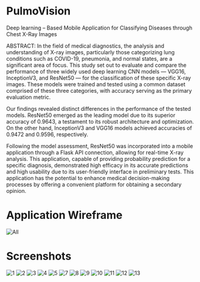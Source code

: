 # PulmoVision

Deep learning – Based Mobile Application for Classifying Diseases through Chest X-Ray Images

ABSTRACT:
In the field of medical diagnostics, the analysis and understanding of X-ray images, particularly 
those categorizing lung conditions such as COVID-19, pneumonia, and normal states, are a 
significant area of focus. This study set out to evaluate and compare the performance of three 
widely used deep learning CNN models — VGG16, InceptionV3, and ResNet50 — for the 
classification of these specific X-ray images. These models were trained and tested using a 
common dataset comprised of these three categories, with accuracy serving as the primary 
evaluation metric.

Our findings revealed distinct differences in the performance of the tested models. ResNet50 
emerged as the leading model due to its superior accuracy of 0.9643, a testament to its robust 
architecture and optimization. On the other hand, InceptionV3 and VGG16 models achieved 
accuracies of 0.9472 and 0.9596, respectively.

Following the model assessment, ResNet50 was incorporated into a mobile application through 
a Flask API connection, allowing for real-time X-ray analysis. This application, capable of 
providing probability prediction for a specific diagnosis, demonstrated high efficacy in its 
accurate predictions and high usability due to its user-friendly interface in preliminary tests. 
This application has the potential to enhance medical decision-making processes by offering a 
convenient platform for obtaining a secondary opinion.

# Application Wireframe
![All](https://github.com/mans177/PulmoVision/assets/121427349/f26bc295-127c-4ef9-8e15-b7b751f91fb7)

# Screenshots
![1](https://github.com/mans177/PulmoVision/assets/121427349/1ce26807-7f53-4a05-8a13-608a189518c9)
![2](https://github.com/mans177/PulmoVision/assets/121427349/5c66c4e2-3b73-4373-9d22-e989d59b237c)
![3](https://github.com/mans177/PulmoVision/assets/121427349/a01365c9-e655-4f1c-8eec-e159c4527eaf)
![4](https://github.com/mans177/PulmoVision/assets/121427349/809afe29-01dd-426b-b3a6-d80c7e321752)
![5](https://github.com/mans177/PulmoVision/assets/121427349/190639a7-86d8-4725-afa1-a417897f3a09)
![7](https://github.com/mans177/PulmoVision/assets/121427349/8cc7a43b-536c-4069-8e57-f99d2dfcb640)
![8](https://github.com/mans177/PulmoVision/assets/121427349/2063ec52-0829-4ed8-a4f5-03cc18cf6e68)
![9](https://github.com/mans177/PulmoVision/assets/121427349/437908c9-c3fa-4563-b12e-42089e106db3)
![10](https://github.com/mans177/PulmoVision/assets/121427349/d8268817-04d9-4b12-a036-cca4d07a9a69)
![11](https://github.com/mans177/PulmoVision/assets/121427349/fcad607b-6374-45b3-be0b-ad36d5ce019f)
![12](https://github.com/mans177/PulmoVision/assets/121427349/95b32c51-ba18-4a26-8134-7b170ce3e20b)
![13](https://github.com/mans177/PulmoVision/assets/121427349/cd253e1a-85eb-4845-a94f-de87e7431186)
